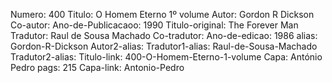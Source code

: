 Numero: 400
Titulo: O Homem Eterno 1º volume
Autor: Gordon R Dickson
Co-autor: 
Ano-de-Publicacaoo: 1990
Titulo-original: The Forever Man
Tradutor: Raul de Sousa Machado
Co-tradutor: 
Ano-de-edicao: 1986
alias: Gordon-R-Dickson
Autor2-alias: 
Tradutor1-alias: Raul-de-Sousa-Machado
Tradutor2-alias: 
Titulo-link: 400-O-Homem-Eterno-1-volume
Capa: António Pedro
pags: 215
Capa-link: Antonio-Pedro